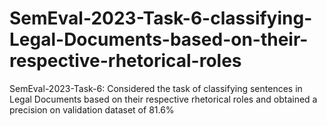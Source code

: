 # SemEval-2023-Task-6-classifying-Legal-Documents-based-on-their-respective-rhetorical-roles
SemEval-2023-Task-6: Considered the task of classifying sentences in Legal Documents based on their respective rhetorical roles and obtained a precision on validation dataset of 81.6%
